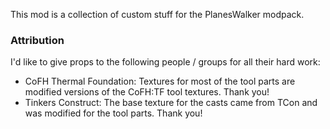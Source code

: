 This mod is a collection of custom stuff for the PlanesWalker modpack.

### Attribution

I'd like to give props to the following people / groups for all their hard work:

* CoFH Thermal Foundation: Textures for most of the tool parts are modified versions of the CoFH:TF tool textures. Thank you!
* Tinkers Construct: The base texture for the casts came from TCon and was modified for the tool parts. Thank you!
